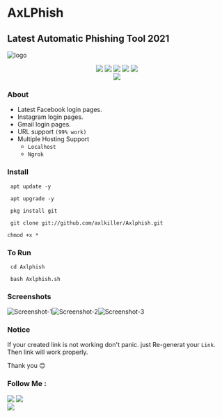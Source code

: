 # AxLPhish

## Latest Automatic Phishing Tool 2021


![logo](https://user-images.githubusercontent.com/88760257/132611406-91e22513-31e9-4603-9f3b-385f8daa4233.png)

<p align="center">
  <img src="https://img.shields.io/badge/Version-0.5-lime?style=for-the-badge">
  <img src="https://img.shields.io/github/license/axlkiller/Axlphish?&style=for-the-badge">
  <img src="https://img.shields.io/github/stars/axlkiller/Axlphish?color=cyan&style=for-the-badge">
  <img src="https://img.shields.io/github/issues/axlkiller/Axlphish?color=magenta&style=for-the-badge">
  <img src="https://img.shields.io/github/forks/axlkiller/Axlphish?color=aquamarine&style=for-the-badge"><br/>
<img src="https://img.shields.io/badge/AxL Killer-Killer?color="#E2F516" style=for-the-badge">
</p>



### About

- Latest Facebook login pages.
- Instagram login pages.
- Gmail login pages.
- URL support `(99% work)` 
- Multiple Hosting Support
  - `Localhost`
  - `Ngrok`


### Install


```
 apt update -y
```
```
 apt upgrade -y
```
```
 pkg install git
```
```
 git clone git://github.com/axlkiller/Axlphish.git
```
```
chmod +x *
```


### To Run

```
 cd Axlphish
```
```
 bash Axlphish.sh
```


### Screenshots

![Screenshot-1](https://github.com/axlkiller/Axlphish/raw/main/.imgs/Screenshot%201.jpg)![Screenshot-2](https://github.com/axlkiller/Axlphish/raw/main/.imgs/Screenshot%202.jpg)![Screenshot-3](https://github.com/axlkiller/Axlphish/raw/main/.imgs/Screenshot%203.jpg)

### Notice
If your created link is not working don't panic. just Re-generat your `Link`. Then link will work properly.


Thank you 😊


### Follow Me :
<p align="left">
  <a href="https://github.com/axlkiller" target="_blank"><img src="https://img.shields.io/badge/Github-AxL--Killer-silver?style=for-the-badge&logo=github"></a>
  <a href="https://www.instagram.com/axl.killer" target="_blank"><img src="https://img.shields.io/badge/Instagram-Gokul-red?style=for-the-badge&logo=instagram"></a><br/>
  <a href="https://facebook.com/axlkiller.fb" target="_blank"><img src="https://img.shields.io/badge/Facebook-Gokul-blue?style=for-the-badge&logo=facebook"></a>
</p>
